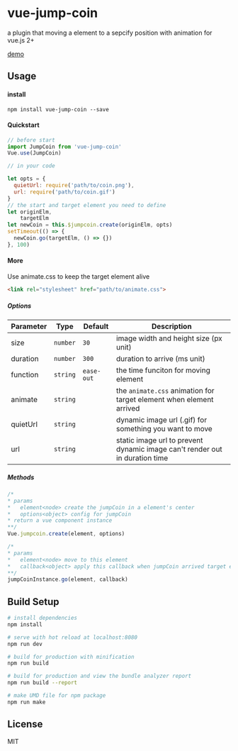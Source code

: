 # vue-jump-coin
a plugin that moving a element to a sepcify position with animation for vue.js 2+

[demo](https://bulatie.github.io/vue-jump-coin/)

## Usage
#### install
`npm install vue-jump-coin --save`
#### Quickstart
```javascript
// before start
import JumpCoin from 'vue-jump-coin'
Vue.use(JumpCoin)
```
```javascript
// in your code

let opts = {
  quietUrl: require('path/to/coin.png'),
  url: require('path/to/coin.gif')
}
// the start and target element you need to define
let originElm,
    targetElm
let newCoin = this.$jumpcoin.create(originElm, opts)
setTimeout(() => {
  newCoin.go(targetElm, () => {})
}, 100)
```

#### More
Use animate.css to keep the target element alive
```html
<link rel="stylesheet" href="path/to/animate.css">
```

##### Options

Parameter | Type |Default| Description
--------- | ---- | ------|-----------
size | `number` | `30` | image width and height size (px unit)
duration | `number`| `300` | duration to arrive (ms unit)
function | `string` | `ease-out` | the time funciton for moving element
animate | `string` |  | the `animate.css` animation for target element when element arrived
quietUrl | `string` |  | dynamic image url (.gif) for something you want to move
url | `string` |  | static image url to prevent dynamic image can't render out in duration time

##### Methods

```javascript
/*
* params
*   element<node> create the jumpCoin in a element's center
*   options<object> config for jumpCoin
* return a vue component instance
**/
Vue.jumpcoin.create(element, options)
```

```javascript
/*
* params
*   element<node> move to this element
*   callback<object> apply this callback when jumpCoin arrived target element
**/
jumpCoinInstance.go(element, callback)
```
## Build Setup

``` bash
# install dependencies
npm install

# serve with hot reload at localhost:8080
npm run dev

# build for production with minification
npm run build

# build for production and view the bundle analyzer report
npm run build --report

# make UMD file for npm package
npm run make
```

## License
MIT